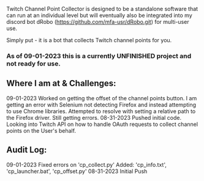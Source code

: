Twitch Channel Point Collector is designed to be a standalone software that can run at an individual level but will eventually also be integrated into my discord bot dRobo (https://github.com/mfa-usr/dRobo.git) for multi-user use.

Simply put - it is a bot that collects Twitch channel points for you.

### As of 09-01-2023 this is a currently UNFINISHED project and not ready for use.

## Where I am at & Challenges:

09-01-2023 Worked on getting the offset of the channel points button. I am getting an error with Selenium not detecting Firefox and instead attempting to use Chrome libraries. Attempted to resolve with setting a relative path to the Firefox driver. Still getting               errors.
08-31-2023 Pushed initial code. Looking into Twitch API on how to handle OAuth requests to collect channel points on the User's behalf.

## Audit Log:

09-01-2023  Fixed errors on 'cp_collect.py' Added: 'cp_info.txt', 'cp_launcher.bat', 'cp_offset.py'
08-31-2023  Initial Push
